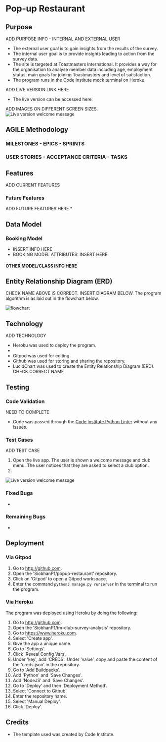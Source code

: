 # Pop-up Restaurant

## Purpose

ADD PURPOSE INFO - INTERNAL AND EXTERNAL USER
* The external user goal is to gain insights from the results of the survey.
* The internal user goal is to provide insights leading to action from the survey data.
* The site is targeted at Toastmasters International. It provides a way for the organisation to analyse member data including age, employment status, main goals for joining Toastmasters and level of satisfaction.
* The program runs in the Code Institute mock terminal on Heroku.

ADD LIVE VERSION LINK HERE
* The live version can be accessed here: 

ADD IMAGES ON DIFFERENT SCREEN SIZES. 
![Live version welcome message](docs/initial.png)

## AGILE Methodology

### MILESTONES - EPICS - SPRINTS

### USER STORIES - ACCEPTANCE CRITERIA - TASKS

## Features

ADD CURRENT FEATURES


### Future Features
ADD FUTURE FEATURES HERE
* 

## Data Model

### Booking Model
* INSERT INFO HERE
* BOOKING MODEL ATTRIBUTES: INSERT HERE

#### OTHER MODEL/CLASS INFO HERE



## Entity Relationship Diagram (ERD)

CHECK NAME ABOVE IS CORRECT. INSERT DIAGRAM BELOW.
The program algorithm is as laid out in the flowchart below.

![flowchart](docs/flowchart.png)

## Technology
ADD TECHNOLOGY
* Heroku was used to deploy the program.
* 
* Gitpod was used for editing.
* Github was used for storing and sharing the repository. 
* LucidChart was used to create the Entity Relationship Diagram (ERD). CHECK CORRECT NAME

## Testing

### Code Validation
NEED TO COMPLETE
* Code was passed through the [Code Institute Python Linter](https://pep8ci.herokuapp.com/) without any issues.

### Test Cases
ADD TEST CASE
1. Open the live app. The user is shown a welcome message and club menu. The user notices that they are asked to select a club option.
2. 

![Live version welcome message](docs/initial.png)


### Fixed Bugs
* 

### Remaining Bugs
* 

## Deployment

### Via Gitpod

1. Go to http://github.com.
2. Open the 'SiobhanP1/popup-restaurant' repository.
3. Click on 'Gitpod' to open a Gitpod workspace.
4. Enter the command `python3 manage.py runserver` in the terminal to run the program.

### Via Heroku

The program was deployed using Heroku by doing the following:

1. Go to http://github.com.
2. Open the 'SiobhanP1/tm-club-survey-analysis' repository.
3. Go to https://www.heroku.com.
4. Select 'Create app'.
5. Give the app a unique name.
6. Go to 'Settings'.
7. Click 'Reveal Config Vars'.
8. Under 'key', add 'CREDS'. Under 'value', copy and paste the content of the 'creds.json' in the repository.
9. Go to 'Add Buildpacks'. 
10. Add 'Python' and 'Save Changes'.
11. Add 'NodeJS' and 'Save Changes'.
12. Go to 'Deploy' and then 'Deployment Method'.
13. Select 'Connect to Github'.
14. Enter the repository name.
15. Select 'Manual Deploy'. 
16. Click 'Deploy'.

## Credits

* The template used was created by Code Institute.

